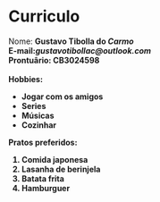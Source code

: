# Curriculo
<title>Dados do Gustavo</title>
</head>

<body>
  Nome: <b>Gustavo Tibolla do <i>Carmo</i><b><br>
  E-mail:<i>gustavotibollac@outlook.com</i><br>
  Prontuârio: CB3024598<br><br>
  Hobbies:<br>
  <ul>
  <li>Jogar com os amigos</l1>
  <li>Series</li>
  <li>Músicas</li>
  <li>Cozinhar</li>
  </ul>

  Pratos preferidos:<br>
  <ol>
  <li>Comida japonesa</li>
  <li>Lasanha de berinjela</li>
  <li>Batata frita</li>
  <li>Hamburguer</li>
  </ol>
</body>
